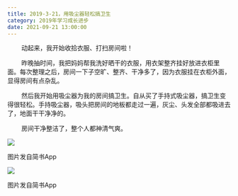 ```yaml
---
title: 2019-3-21，用吸尘器轻松搞卫生
category: 2019年学习成长进步
date: 2021-09-21 13:00:00
---
```


        动起来，我开始收拾衣服、打扫房间啦！

        昨晚抽时间，我把妈妈帮我洗好晒干的衣服，用衣架整齐挂好放进衣柜里面。每次整理之后，房间一下子空旷、整齐、干净多了，因为衣服挂在衣柜外面，显得房间有点杂乱。  

        然后我开始用吸尘器为我的房间搞卫生。自从买了手持式吸尘器，搞卫生变得很轻松。手持吸尘器，吸头把房间的地板都走过一遍，灰尘、头发全部都吸进去了，地面干干净净的。  

        房间干净整洁了，整个人都神清气爽。

![](https://markdown-1301532546.cos.ap-guangzhou.myqcloud.com/peipei_blog/20210921143921.jpeg)  

图片发自简书App

![](https://markdown-1301532546.cos.ap-guangzhou.myqcloud.com/peipei_blog/20210921143926.jpeg)  

图片发自简书App